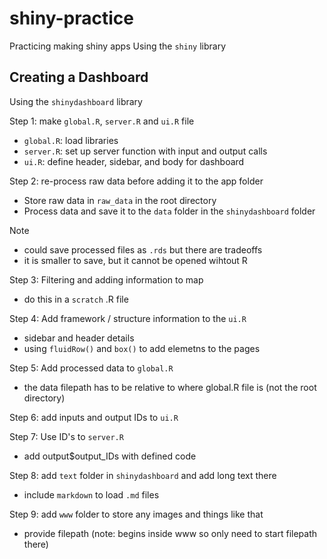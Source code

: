 # shiny-practice
Practicing making shiny apps
Using the `shiny` library

## Creating a Dashboard 
Using the `shinydashboard` library

Step 1: make `global.R`, `server.R` and `ui.R` file
- `global.R`: load libraries
- `server.R`: set up server function with input and output calls
- `ui.R`: define header, sidebar, and body for dashboard

Step 2: re-process raw data before adding it to the app folder
- Store raw data in `raw_data` in the root directory
- Process data and save it to the `data` folder in the `shinydashboard` folder

Note
- could save processed files as `.rds` but there are tradeoffs
- it is smaller to save, but it cannot be opened wihtout R


Step 3: Filtering and adding information to map
- do this in a `scratch` .R file


Step 4: Add framework / structure information to the `ui.R`
- sidebar and header details 
- using `fluidRow()` and `box()` to add elemetns to the pages

Step 5: Add processed data to `global.R`
- the data filepath has to be relative to where global.R file is (not the root directory)


Step 6: add inputs and output IDs to `ui.R`

Step 7: Use ID's to `server.R`
- add output$output_IDs with defined code

Step 8: add `text` folder in `shinydashboard` and add long text there
- include `markdown` to load `.md` files 

Step 9: add `www` folder to store any images and things like that 
- provide filepath (note: begins inside www so only need to start filepath there)

